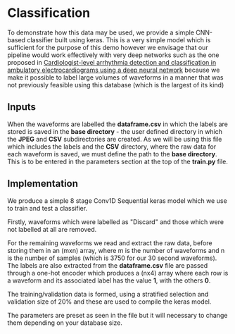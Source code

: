 # Classification

To demonstrate how this data may be used, we provide a simple CNN-based classifier built using keras. This is a very simple model which is sufficient for the purpose of this demo however we envisage that our pipeline would work effectively with very deep networks such as the one proposed in [Cardiologist-level arrhythmia detection and classification in ambulatory electrocardiograms using a deep neural network](https://www.nature.com/articles/s41591-018-0268-3) because we make it possible to label large volumes of waveforms in a manner that was not previously feasible using this database (which is the largest of its kind)


## Inputs
When the waveforms are labelled the **dataframe.csv** in which the labels are stored is saved in the **base directory** - the user defined directory in which the  **JPEG** and **CSV** subdirectories are created. As we will be using this file which includes the labels and the **CSV** directory, where the raw data for each waveform is saved, we must define the path to the **base directory**. This is to be entered in the parameters section at the top of the **train.py** file.


## Implementation
We produce a simple 8 stage Conv1D Sequential keras model which we use to train and test a classifier.

Firstly, waveforms which were labelled as "Discard" and those which were not labelled at all are removed.

For the remaining waveforms we read and extract the raw data, before storing them in an (mxn) array, where m is the number of waveforms and n is the number of samples (which is 3750 for our 30 second waveforms). The labels are also extracted from the **dataframe.csv** file are passed through a one-hot encoder which produces a (nx4) array where each row is a waveform and its associated label has the value **1**, with the others **0**.


The training/validation data is formed, using a stratified selection and validation size of 20% and these are used to compile the keras model.

The parameters are preset as seen in the file but it will necessary to change them depending on your database size.

